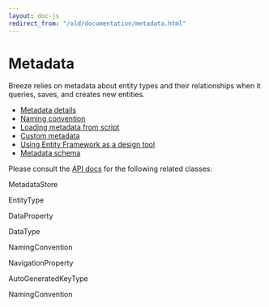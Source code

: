 ```yaml
---
layout: doc-js
redirect_from: "/old/documentation/metadata.html"
---
```

# Metadata

Breeze relies on metadata about entity types and their relationships when it queries, saves, and creates new entities.

* [Metadata details](/doc-js/metadata-details)
* [Naming convention](/doc-js/server-namingconvention)
* [Loading metadata from script](/doc-js/load-metadata-script)
* [Custom metadata](/doc-js/metadata-by-hand)
* [Using Entity Framework as a design tool](/doc-js/ef-design-tool)
* [Metadata schema](/doc-js/metadata-schema)



Please consult the [API docs](/doc-js/api-docs/index.html) for the following related classes:

<span class="codeword">MetadataStore</span>

<span class="codeword">EntityType</span>

<span class="codeword">DataProperty</span>

<span class="codeword">DataType</span>

<span class="codeword">NamingConvention</span>

<span class="codeword">NavigationProperty</span>

<span class="codeword">AutoGeneratedKeyType</span>

<span class="codeword">NamingConvention</span>


